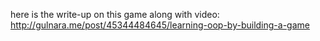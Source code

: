 here is the write-up on this game along with video:
http://gulnara.me/post/45344484645/learning-oop-by-building-a-game
